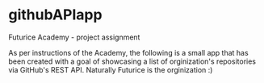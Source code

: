 # githubAPIapp

Futurice Academy - project assignment

As per instructions of the Academy, the following is a small app that has been created with a goal of showcasing a list of orginization's repositories via GitHub's REST API. Naturally Futurice is the orginization :) 
